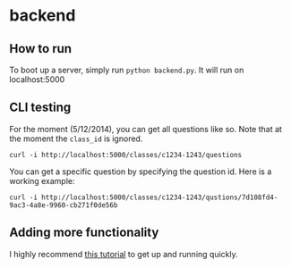 # backend

## How to run

To boot up a server, simply run `python backend.py`. It will run on
localhost:5000

## CLI testing

For the moment (5/12/2014), you can get all questions like so. Note that at
the moment the `class_id` is ignored.

`curl -i http://localhost:5000/classes/c1234-1243/questions`

You can get a specific question by specifying the question id. Here is a
working example:

`curl -i http://localhost:5000/classes/c1234-1243/qustions/7d108fd4-9ac3-4a8e-9960-cb271f0de56b`

## Adding more functionality

I highly recommend [this tutorial](http://blog.miguelgrinberg.com/post/designing-a-restful-api-with-python-and-flask)
to get up and running quickly.
